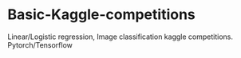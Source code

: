 # Basic-Kaggle-competitions
Linear/Logistic regression, Image classification kaggle competitions. Pytorch/Tensorflow
